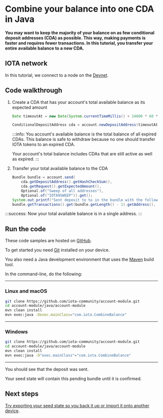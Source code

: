 # Combine your balance into one CDA in Java

**You may want to keep the majority of your balance on as few conditional deposit addresses (CDA) as possible. This way, making payments is faster and requires fewer transactions. In this tutorial, you transfer your entire available balance to a new CDA.**

## IOTA network

In this tutorial, we connect to a node on the [Devnet](root://getting-started/1.0/networks/overview.md).

## Code walkthrough

1. Create a CDA that has your account's total available balance as its expected amount

    ```java
	Date timeoutAt = new Date(System.currentTimeMillis() + 24000 * 60 * 60);

    ConditionalDepositAddress cda = account.newDepositAddress(timeoutAt, true, account.availableBalance()).get();
    ```

    :::info:
    You account's available balance is the total balance of all expired CDAs. This balance is safe to withdraw because no one should transfer IOTA tokens to an expired CDA.

    Your account's total balance includes CDAs that are still active as well as expired.
    :::

2. Transfer your total available balance to the CDA

    ```java
    Bundle bundle = account.send(
        cda.getDepositAddress().getHashCheckSum(), 
        cda.getRequest().getExpectedAmount(), 
        Optional.of("Sweep of all addresses"),
        Optional.of("IOTA9SWEEP")).get();
    System.out.printf("Sent deposit to %s in the bundle with the following tail transaction hash %s\n",
    bundle.getTransactions().get(bundle.getLength() - 1).getAddress(), bundle.getTransactions().get(bundle.getLength() - 1).getHash());
    ```

:::success:
Now your total available balance is in a single address.
:::

## Run the code

These code samples are hosted on [GitHub](https://github.com/iota-community/account-module).

To get started you need [Git](https://git-scm.com/book/en/v2/Getting-Started-Installing-Git) installed on your device.

You also need a Java development environment that uses the [Maven](https://maven.apache.org/download.cgi) build tool.

In the command-line, do the following:

--------------------
### Linux and macOS
```bash
git clone https://github.com/iota-community/account-module.git
cd account-module/java/account-module
mvn clean install
mvn exec:java -Dexec.mainClass="com.iota.CombineBalance"
```
---
### Windows
```bash
git clone https://github.com/iota-community/account-module.git
cd account-module/java/account-module
mvn clean install
mvn exec:java -D"exec.mainClass"="com.iota.CombineBalance"
```
--------------------

You should see that the deposit was sent.

Your seed state will contain this pending bundle until it is confirmed.

## Next steps

[Try exporting your seed state so you back it up or import it onto another device](../java/export-seed-state.md).